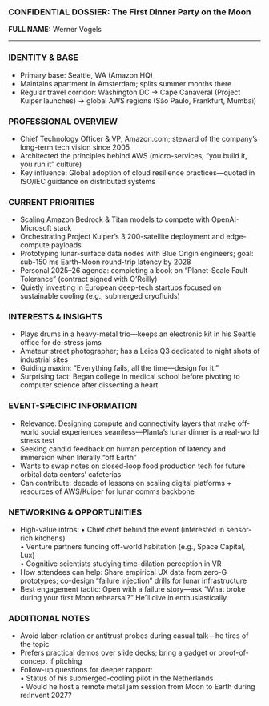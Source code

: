 ### CONFIDENTIAL DOSSIER: The First Dinner Party on the Moon

**FULL NAME:** Werner Vogels

---
### IDENTITY & BASE
- Primary base: Seattle, WA (Amazon HQ)
- Maintains apartment in Amsterdam; splits summer months there
- Regular travel corridor: Washington DC → Cape Canaveral (Project Kuiper launches) → global AWS regions (São Paulo, Frankfurt, Mumbai)

### PROFESSIONAL OVERVIEW
- Chief Technology Officer & VP, Amazon.com; steward of the company’s long-term tech vision since 2005
- Architected the principles behind AWS (micro-services, “you build it, you run it” culture)
- Key influence: Global adoption of cloud resilience practices—quoted in ISO/IEC guidance on distributed systems

### CURRENT PRIORITIES
- Scaling Amazon Bedrock & Titan models to compete with OpenAI-Microsoft stack
- Orchestrating Project Kuiper’s 3,200-satellite deployment and edge-compute payloads
- Prototyping lunar-surface data nodes with Blue Origin engineers; goal: sub-150 ms Earth-Moon round-trip latency by 2028
- Personal 2025–26 agenda: completing a book on “Planet-Scale Fault Tolerance” (contract signed with O’Reilly)
- Quietly investing in European deep-tech startups focused on sustainable cooling (e.g., submerged cryofluids)

### INTERESTS & INSIGHTS
- Plays drums in a heavy-metal trio—keeps an electronic kit in his Seattle office for de-stress jams
- Amateur street photographer; has a Leica Q3 dedicated to night shots of industrial sites
- Guiding maxim: “Everything fails, all the time—design for it.”
- Surprising fact: Began college in medical school before pivoting to computer science after dissecting a heart

### EVENT-SPECIFIC INFORMATION
- Relevance: Designing compute and connectivity layers that make off-world social experiences seamless—Planta’s lunar dinner is a real-world stress test
- Seeking candid feedback on human perception of latency and immersion when literally “off Earth”
- Wants to swap notes on closed-loop food production tech for future orbital data centers’ cafeterias
- Can contribute: decade of lessons on scaling digital platforms + resources of AWS/Kuiper for lunar comms backbone

### NETWORKING & OPPORTUNITIES
- High-value intros: 
  • Chief chef behind the event (interested in sensor-rich kitchens)  
  • Venture partners funding off-world habitation (e.g., Space Capital, Lux)  
  • Cognitive scientists studying time-dilation perception in VR
- How attendees can help: Share empirical UX data from zero-G prototypes; co-design “failure injection” drills for lunar infrastructure
- Best engagement tactic: Open with a failure story—ask “What broke during your first Moon rehearsal?” He’ll dive in enthusiastically.

### ADDITIONAL NOTES
- Avoid labor-relation or antitrust probes during casual talk—he tires of the topic
- Prefers practical demos over slide decks; bring a gadget or proof-of-concept if pitching
- Follow-up questions for deeper rapport:  
  • Status of his submerged-cooling pilot in the Netherlands  
  • Would he host a remote metal jam session from Moon to Earth during re:Invent 2027?